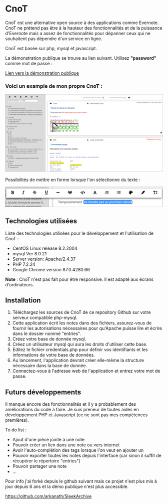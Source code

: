 # CnoT

CnoT est une alternative open source à des applications comme Evernote. CnoT ne prétend pas être à la hauteur des fonctionnalités et de la puissance d'Evernote mais a assez de fonctionnalités pour dépanner ceux qui ne souhaitent pas dépendre d'un service en ligne.

CnoT est basée sur php, mysql et javascript.

La démonstration publique se trouve au lien suivant. Utilisez <b>"password"</b> comme mot de passe :

[Lien vers la démonstration publique](https://cnot.fr)

### Voici un example de mon propre CnoT :

![](image.png)

Possibilités de mettre en forme lorsque l'on sélectionne du texte :

![](image2.png)

## Technologies utilisées

Liste des technologies utilisées pour le développement et l'utilisation de CnoT :

* CentOS Linux release 8.2.2004
* mysql Ver 8.0.21
* Server version: Apache/2.4.37
* PHP 7.2.24
* Google Chrome version 87.0.4280.66

<b>Note</b> : CnoT n'est pas fait pour être responsive. Il est adapté aux écrans d'ordinateurs.

## Installation

1. Téléchargez les sources de CnoT de ce repository Github sur votre serveur compatible php-mysql.
2. Cette application écrit les notes dans des fichiers, assurez-vous de fournir les autorisations nécessaires pour qu'Apache puisse lire et écrire dans le dossier nommé "entries".
3. Créez votre base de donnée mysql.
4. Créez un utilisateur mysql qui aura les droits d'utiliser cette base.
5. Editez le fichier credentials.php pour définir vos identifiants et les informations de votre base de données.
6. Au lancement, l'application devrait créer elle-même la structure nécessaire dans la base de donnée.
7. Connectez-vous à l'adresse web de l'application et entrez votre mot de passe.

## Futurs développements

Il manque encore des fonctionnalités et il y a probablement des améliorations du code à faire. Je suis preneur de toutes aides en développement PHP et Javascript (ce ne sont pas mes compétences premières). 

To do list :

* Ajout d'une pièce jointe à une note
* Pouvoir créer un lien dans une note ou vers internet
* Avoir l'auto-complétion des tags lorsque l'on veut en ajouter un
* Pouvoir exporter toutes les notes depuis l'interface (car sinon il suffit de récupérer le répertoire "entries")
* Pouvoir partager une note
* ...

Pour info j'ai forké depuis le github suivant mais ce projet n'est plus mis à jour depuis 6 ans et la démo publique n'est plus accessible.

https://github.com/arkanath/SleekArchive 
